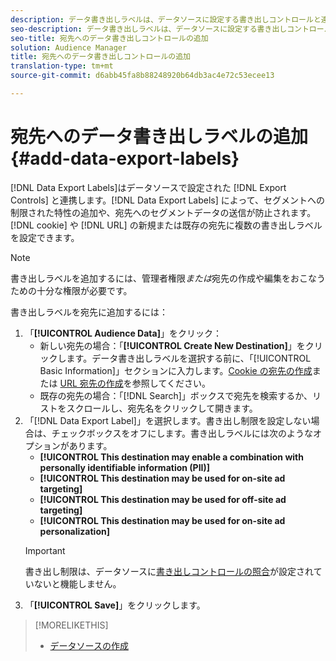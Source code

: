 ```yaml
---
description: データ書き出しラベルは、データソースに設定する書き出しコントロールと連携して動作します。データ書き出しラベルによって、セグメントへの制限された特性の追加や、宛先へのセグメントデータの送信が防止されます。Cookie や URL の新規または既存の宛先に複数の書き出しラベルを設定できます。
seo-description: データ書き出しラベルは、データソースに設定する書き出しコントロールと連携して動作します。データ書き出しラベルによって、セグメントへの制限された特性の追加や、宛先へのセグメントデータの送信が防止されます。Cookie や URL の新規または既存の宛先に複数の書き出しラベルを設定できます。
seo-title: 宛先へのデータ書き出しコントロールの追加
solution: Audience Manager
title: 宛先へのデータ書き出しコントロールの追加
translation-type: tm+mt
source-git-commit: d6abb45fa8b88248920b64db3ac4e72c53ecee13

---
```




# 宛先へのデータ書き出しラベルの追加 {#add-data-export-labels}

[!DNL Data Export Labels]はデータソースで設定された [!DNL Export Controls] と連携します。[!DNL Data Export Labels] によって、セグメントへの制限された特性の追加や、宛先へのセグメントデータの送信が防止されます。[!DNL cookie] や [!DNL URL] の新規または既存の宛先に複数の書き出しラベルを設定できます。

>[!NOTE]
>
>書き出しラベルを追加するには、管理者権限&#x200B;*または*&#x200B;宛先の作成や編集をおこなうための十分な権限が必要です。

<!-- t_export_labels.xml -->

書き出しラベルを宛先に追加するには：

1. 「**[!UICONTROL Audience Data]**」をクリック：
   * 新しい宛先の場合：「**[!UICONTROL Create New Destination]**」をクリックします。データ書き出しラベルを選択する前に、「[!UICONTROL Basic Information]」セクションに入力します。[Cookie の宛先の作成](../../features/destinations/create-cookie-destination.md)または [URL 宛先の作成](../../features/destinations/create-url-destination.md)を参照してください。
   * 既存の宛先の場合：「[!DNL Search]」ボックスで宛先を検索するか、リストをスクロールし、宛先名をクリックして開きます。
1. 「[!DNL Data Export Label]」を選択します。書き出し制限を設定しない場合は、チェックボックスをオフにします。書き出しラベルには次のようなオプションがあります。
   * **[!UICONTROL This destination may enable a combination with personally identifiable information (PII)]**
   * **[!UICONTROL This destination may be used for on-site ad targeting]**
   * **[!UICONTROL This destination may be used for off-site ad targeting]**
   * **[!UICONTROL This destination may be used for on-site ad personalization]**
   >[!IMPORTANT]
   >
   >書き出し制限は、データソースに[書き出しコントロールの照合](../../features/data-export-controls.md)が設定されていないと機能しません。
1. 「**[!UICONTROL Save]**」をクリックします。

>[!MORELIKETHIS]
>
>* [データソースの作成](../../features/manage-datasources.md#create-data-source)